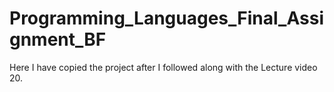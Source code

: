 # Programming_Languages_Final_Assignment_BF


Here I have copied the project after I followed along with the Lecture video 20.

